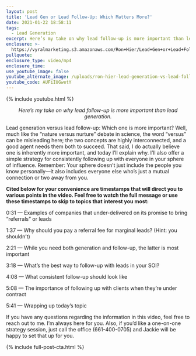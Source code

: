 ```yaml
---
layout: post
title: 'Lead Gen or Lead Follow-Up: Which Matters More?'
date: 2021-01-22 18:58:11
tags:
  - Lead Generation
excerpt: Here’s my take on why lead follow-up is more important than lead generation.
enclosure: >-
  https://vyralmarketing.s3.amazonaws.com/Ron+Hier/Lead+Gen+or+Lead+Follow-Up_+Which+Matters+More_.mp4
pullquote:
enclosure_type: video/mp4
enclosure_time:
use_youtube_image: false
youtube_alternate_image: /uploads/ron-hier-lead-generation-vs-lead-follow-up-yt.jpg
youtube_code: AUFiIUGwetY
---
```


{% include youtube.html %}

<p style="text-align: center;"><em>Here’s my take on why lead follow-up is more important than lead generation.</em></p>

Lead generation versus lead follow-up: Which one is more important? Well, much like the “nature versus nurture” debate in science, the word “versus” can be misleading here; the two concepts are highly interconnected, and a good agent needs them both to succeed. That said, I do actually believe one is inherently more important, and today I’ll explain why. I’ll also offer a simple strategy for consistently following up with everyone in your sphere of influence. Remember: Your sphere doesn’t just include the people you know personally—it also includes everyone else who’s just a mutual connection or two away from you.

**Cited below for your convenience are timestamps that will direct you to various points in the video. Feel free to watch the full message or use these timestamps to skip to topics that interest you most:&nbsp;**

0:31 — Examples of companies that under-delivered on its promise to bring “referrals” or leads

1:37 — Why should you pay a referral fee for marginal leads? (Hint: you shouldn’t)

2:21 — While you need both generation and follow-up, the latter is most important

3:18 — What’s the best way to follow-up with leads in your SOI?&nbsp;

4:08 — What consistent follow-up should look like&nbsp;

5:08 — The importance of following up with clients when they’re under contract&nbsp;

5:41 — Wrapping up today’s topic&nbsp;

If you have any questions regarding the information in this video, feel free to reach out to me. I’m always here for you. Also, if you’d like a one-on-one strategy session, just call the office (661-400-0705) and Jackie will be happy to set that up for you.

{% include full-post-cta.html %}
